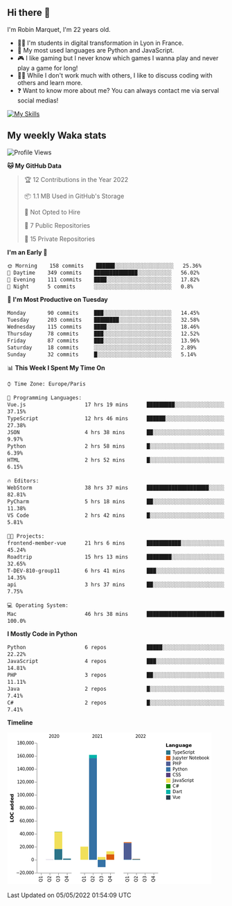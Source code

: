 ## Hi there 👋

I'm Robin Marquet, I'm 22 years old.

- 👨‍💻 I'm students in digital transformation in Lyon in France.
- 🌱 My most used languages are Python and JavaScript.
- 🎮 I like gaming but I never know which games I wanna play and never play a game for long!
- 👯‍♀️ While I don't work much with others, I like to discuss coding with others and learn more.
- ❓ Want to know more about me? You can always contact me via serval social medias!

[![My Skills](https://skillicons.dev/icons?i=js,html,css,docker,express,figma,firebase,graphql,mongodb,mysql,nodejs,py,react,ts,vue)](https://skillicons.dev)

## My weekly Waka stats

<!--START_SECTION:waka-->
![Profile Views](http://img.shields.io/badge/Profile%20Views-0-blue)

**🐱 My GitHub Data** 

> 🏆 12 Contributions in the Year 2022
 > 
> 📦 1.1 MB Used in GitHub's Storage 
 > 
> 🚫 Not Opted to Hire
 > 
> 📜 7 Public Repositories 
 > 
> 🔑 15 Private Repositories  
 > 
**I'm an Early 🐤** 

```text
🌞 Morning    158 commits    ██████░░░░░░░░░░░░░░░░░░░   25.36% 
🌆 Daytime    349 commits    ██████████████░░░░░░░░░░░   56.02% 
🌃 Evening    111 commits    ████░░░░░░░░░░░░░░░░░░░░░   17.82% 
🌙 Night      5 commits      ░░░░░░░░░░░░░░░░░░░░░░░░░   0.8%

```
📅 **I'm Most Productive on Tuesday** 

```text
Monday       90 commits     ███░░░░░░░░░░░░░░░░░░░░░░   14.45% 
Tuesday      203 commits    ████████░░░░░░░░░░░░░░░░░   32.58% 
Wednesday    115 commits    ████░░░░░░░░░░░░░░░░░░░░░   18.46% 
Thursday     78 commits     ███░░░░░░░░░░░░░░░░░░░░░░   12.52% 
Friday       87 commits     ███░░░░░░░░░░░░░░░░░░░░░░   13.96% 
Saturday     18 commits     ░░░░░░░░░░░░░░░░░░░░░░░░░   2.89% 
Sunday       32 commits     █░░░░░░░░░░░░░░░░░░░░░░░░   5.14%

```


📊 **This Week I Spent My Time On** 

```text
⌚︎ Time Zone: Europe/Paris

💬 Programming Languages: 
Vue.js                   17 hrs 19 mins      █████████░░░░░░░░░░░░░░░░   37.15% 
TypeScript               12 hrs 46 mins      ██████░░░░░░░░░░░░░░░░░░░   27.38% 
JSON                     4 hrs 38 mins       ██░░░░░░░░░░░░░░░░░░░░░░░   9.97% 
Python                   2 hrs 58 mins       █░░░░░░░░░░░░░░░░░░░░░░░░   6.39% 
HTML                     2 hrs 52 mins       █░░░░░░░░░░░░░░░░░░░░░░░░   6.15%

🔥 Editors: 
WebStorm                 38 hrs 37 mins      ████████████████████░░░░░   82.81% 
PyCharm                  5 hrs 18 mins       ██░░░░░░░░░░░░░░░░░░░░░░░   11.38% 
VS Code                  2 hrs 42 mins       █░░░░░░░░░░░░░░░░░░░░░░░░   5.81%

🐱‍💻 Projects: 
frontend-member-vue      21 hrs 6 mins       ███████████░░░░░░░░░░░░░░   45.24% 
Roadtrip                 15 hrs 13 mins      ████████░░░░░░░░░░░░░░░░░   32.65% 
T-DEV-810-group11        6 hrs 41 mins       ███░░░░░░░░░░░░░░░░░░░░░░   14.35% 
api                      3 hrs 37 mins       ██░░░░░░░░░░░░░░░░░░░░░░░   7.75%

💻 Operating System: 
Mac                      46 hrs 38 mins      █████████████████████████   100.0%

```

**I Mostly Code in Python** 

```text
Python                   6 repos             █████░░░░░░░░░░░░░░░░░░░░   22.22% 
JavaScript               4 repos             ███░░░░░░░░░░░░░░░░░░░░░░   14.81% 
PHP                      3 repos             ██░░░░░░░░░░░░░░░░░░░░░░░   11.11% 
Java                     2 repos             █░░░░░░░░░░░░░░░░░░░░░░░░   7.41% 
C#                       2 repos             █░░░░░░░░░░░░░░░░░░░░░░░░   7.41%

```


**Timeline**

![Chart not found](https://raw.githubusercontent.com/rmarquet21/rmarquet21/main/charts/bar_graph.png) 


 Last Updated on 05/05/2022 01:54:09 UTC
<!--END_SECTION:waka-->
